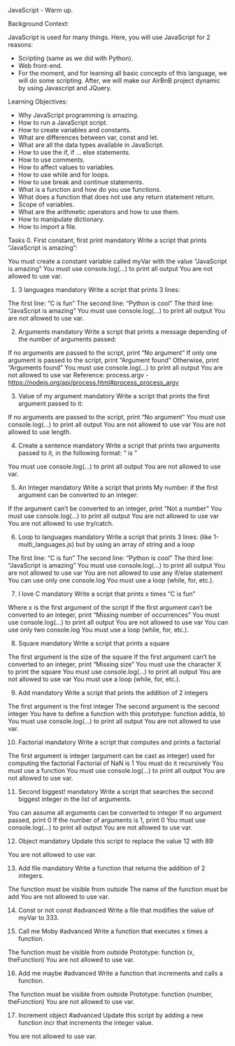 JavaScript - Warm up.



Background Context:

JavaScript is used for many things. Here, you will use JavaScript for 2 reasons:

- Scripting (same as we did with Python).
- Web front-end.
- For the moment, and for learning all basic concepts of this language, we will do some scripting. After, we will make our AirBnB project dynamic by using Javascript and JQuery.


Learning Objectives:
- Why JavaScript programming is amazing.
- How to run a JavaScript script.
- How to create variables and constants.
- What are differences between var, const and let.
- What are all the data types available in JavaScript.
- How to use the if, if ... else statements.
- How to use comments.
- How to affect values to variables.
- How to use while and for loops.
- How to use break and continue statements.
- What is a function and how do you use functions.
- What does a function that does not use any return statement return.
- Scope of variables.
- What are the arithmetic operators and how to use them.
- How to manipulate dictionary.
- How to import a file.



Tasks
0. First constant, first print
mandatory
Write a script that prints “JavaScript is amazing”:

You must create a constant variable called myVar with the value “JavaScript is amazing”
You must use console.log(...) to print all output
You are not allowed to use var.



1. 3 languages
mandatory
Write a script that prints 3 lines:

The first line: “C is fun”
The second line: “Python is cool”
The third line: “JavaScript is amazing”
You must use console.log(...) to print all output
You are not allowed to use var.


2. Arguments
mandatory
Write a script that prints a message depending of the number of arguments passed:

If no arguments are passed to the script, print “No argument”
If only one argument is passed to the script, print “Argument found”
Otherwise, print “Arguments found”
You must use console.log(...) to print all output
You are not allowed to use var
Reference: process.argv - https://nodejs.org/api/process.html#process_process_argv


3. Value of my argument
mandatory
Write a script that prints the first argument passed to it:

If no arguments are passed to the script, print “No argument”
You must use console.log(...) to print all output
You are not allowed to use var
You are not allowed to use length.


4. Create a sentence
mandatory
Write a script that prints two arguments passed to it, in the following format: “ is ”

You must use console.log(...) to print all output
You are not allowed to use var.


5. An Integer
mandatory
Write a script that prints My number: <first argument converted in integer> if the first argument can be converted to an integer:

If the argument can’t be converted to an integer, print “Not a number”
You must use console.log(...) to print all output
You are not allowed to use var
You are not allowed to use try/catch.


6. Loop to languages
mandatory
Write a script that prints 3 lines: (like 1-multi_languages.js) but by using an array of string and a loop

The first line: “C is fun”
The second line: “Python is cool”
The third line: “JavaScript is amazing”
You must use console.log(...) to print all output
You are not allowed to use var
You are not allowed to use any if/else statement
You can use only one console.log
You must use a loop (while, for, etc.).


7. I love C
mandatory
Write a script that prints x times “C is fun”

Where x is the first argument of the script
If the first argument can’t be converted to an integer, print “Missing number of occurrences”
You must use console.log(...) to print all output
You are not allowed to use var
You can use only two console.log
You must use a loop (while, for, etc.).


8. Square
mandatory
Write a script that prints a square

The first argument is the size of the square
If the first argument can’t be converted to an integer, print “Missing size”
You must use the character X to print the square
You must use console.log(...) to print all output
You are not allowed to use var
You must use a loop (while, for, etc.).


9. Add
mandatory
Write a script that prints the addition of 2 integers

The first argument is the first integer
The second argument is the second integer
You have to define a function with this prototype: function add(a, b)
You must use console.log(...) to print all output
You are not allowed to use var.


10. Factorial
mandatory
Write a script that computes and prints a factorial

The first argument is integer (argument can be cast as integer) used for computing the factorial
Factorial of NaN is 1
You must do it recursively
You must use a function
You must use console.log(...) to print all output
You are not allowed to use var.



11. Second biggest!
mandatory
Write a script that searches the second biggest integer in the list of arguments.

You can assume all arguments can be converted to integer
If no argument passed, print 0
If the number of arguments is 1, print 0
You must use console.log(...) to print all output
You are not allowed to use var.



12. Object
mandatory
Update this script to replace the value 12 with 89:

You are not allowed to use var.


13. Add file
mandatory
Write a function that returns the addition of 2 integers.

The function must be visible from outside
The name of the function must be add
You are not allowed to use var.


14. Const or not const
#advanced
Write a file that modifies the value of myVar to 333.



15. Call me Moby
#advanced
Write a function that executes x times a function.

The function must be visible from outside
Prototype: function (x, theFunction)
You are not allowed to use var.



16. Add me maybe
#advanced
Write a function that increments and calls a function.

The function must be visible from outside
Prototype: function (number, theFunction)
You are not allowed to use var.


17. Increment object
#advanced
Update this script by adding a new function incr that increments the integer value.

You are not allowed to use var.



